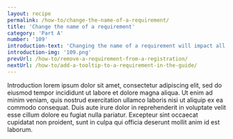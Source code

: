 ```yaml
---
layout: recipe
permalink: /how-to/change-the-name-of-a-requirement/
title: 'Change the name of a requirement'
category: 'Part A'
number: '109'
introduction-text: 'Changing the name of a requirement will impact all the screens and the email notifications where this requirement happens.'
introduction-img: '109.png'
prevUrl: /how-to/remove-a-requirement-from-a-registration/
nextUrl: /how-to/add-a-tooltip-to-a-requirement-in-the-guide/
---
```


Introduction lorem ipsum dolor sit amet, consectetur adipiscing elit, sed do eiusmod tempor incididunt ut labore et dolore magna aliqua. Ut enim ad minim veniam, quis nostrud exercitation ullamco laboris nisi ut aliquip ex ea commodo consequat. Duis aute irure dolor in reprehenderit in voluptate velit esse cillum dolore eu fugiat nulla pariatur. Excepteur sint occaecat cupidatat non proident, sunt in culpa qui officia deserunt mollit anim id est laborum.

